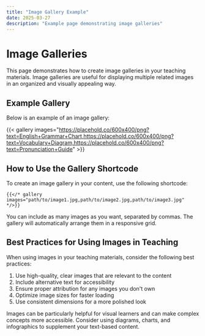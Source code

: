 ```yaml
---
title: "Image Gallery Example"
date: 2025-03-27
description: "Example page demonstrating image galleries"
---
```


# Image Galleries

This page demonstrates how to create image galleries in your teaching materials. Image galleries are useful for displaying multiple related images in an organized and visually appealing way.

## Example Gallery

Below is an example of an image gallery:

{{< gallery images="https://placehold.co/600x400/png?text=English+Grammar+Chart,https://placehold.co/600x400/png?text=Vocabulary+Diagram,https://placehold.co/600x400/png?text=Pronunciation+Guide" >}}

## How to Use the Gallery Shortcode

To create an image gallery in your content, use the following shortcode:

```
{{</* gallery images="path/to/image1.jpg,path/to/image2.jpg,path/to/image3.jpg" */>}}
```

You can include as many images as you want, separated by commas. The gallery will automatically arrange them in a responsive grid.

## Best Practices for Using Images in Teaching

When using images in your teaching materials, consider the following best practices:

1. Use high-quality, clear images that are relevant to the content
2. Include alternative text for accessibility
3. Ensure proper attribution for any images you don't own
4. Optimize image sizes for faster loading
5. Use consistent dimensions for a more polished look

Images can be particularly helpful for visual learners and can make complex concepts more accessible. Consider using diagrams, charts, and infographics to supplement your text-based content.
